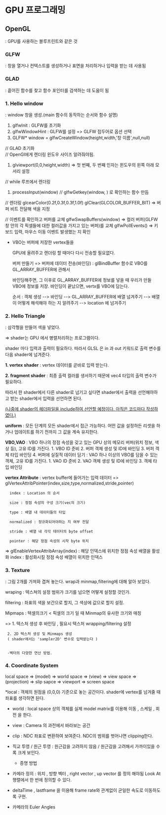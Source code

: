 # GPU 프로그래밍

## OpenGL
: GPU를 사용하는 블루프린트와 같은 것

### GLFW
: 창을 열거나 컨텍스트를 생성하거나 표면을 처리하거나 입력을 받는 데 사용됨

### GLAD
: 흩어진 함수를 찾고 함수 포인터를 검색하는 데 도움이 됨

### 1. Hello window

: window 창을 생성.(main 함수의 동작하는 순서와 함수 설명)

  1. glfwInit : GLFW를 초기화
  2. glfwWindowHint : GLFW를 설정 => GLFW 접두어로 옵션 선택
  3. GLFW* window = glfwCreateWindow(height,width,'창 이름',null,null)

  // GLAD 초기화<br>
  // OpenGl에게 렌더링 윈도우 사이즈 알려줘야됨.
  1. glviewport(0,0,height,width) => 첫 번째, 두 번째 인자는 윈도우의 왼쪽 아래 모서리 설정



  // while 루프에서 렌더링
  1. processInput(window) // glfwGetkey(window,   ) 로 확인하는 함수 만듬

  // 렌더링
  glcearColor(0.2f,0.3f,0.3f,1.0f)
  glClear(GLCOLOR_BUFFER_BIT) => 버퍼 비트 전달해 색을 지정

  // 이벤트를 확인하고 버퍼를 교체
  glfwSwapBuffers(window) => 컬러 버퍼(GLFW 창 안의 각 픽셀들에 대한 컬러값을 가지고 있는 버퍼)를 교체
  glfwPollEvents() => 키보드 입력, 마우스 이동 이벤트 발생했는 지 확인

 * VBO는 버퍼에 저장한 vertex들을

   GPU에 올려주고 랜더링 할 때마다 다시 전송할 필요없다.
   
   버퍼 만들기 => 버퍼에 데이터 전송(바인딩) : glBindBuffer 함수로 VBO를 GL_ARRAY_BUFFER에 관해서
   
   바인딩해주면, 그 이후로 GL_ARRAY_BUFFER에 정보를 넣을 때 우리가 만들 VBO에 정보를 저장. 바인딩이 끝났으면, vertx를 VBO에 담는다.
   
   순서 : 객체 생성 --> 바인딩 --> GL_ARRAY_BUFFER에 배열 넘겨주기 --> 배열이 어떻게 해석해야 하는 지 알려주기 --> location 에 넘겨주기


### 2. Hello Triangle
: 삼각형을 만들어 색을 넣었다.

=> shader는 GPU 에서 병렬처리하는 프로그램이다.

  shader 마다 입력과 출력이 필요하다. 따라서 GLSL 은 in 과 out 키워드로 출력 변수를 다음 shader에 넘겨준다.
   
  **1. vertex shader**
  : vertex 데이터를 곧바로 입력 받는다.
  
  **2. fragment shader**
  : 최종 출력 컬러를 생서하기 때문에 vec4 타입의 출력 변수가 필요하다.

  따라서 한 shader에서 다른 shader로 넘기고 싶다면 shader에서 출력을 선언해야하고 받는 shader에서 입력을 선언하면 된다.
  
  <u>(나중에 shader의 헤더파일을 include하여 선언할 예정이다. 아직은 코드마다 작성하였다.)</U>

  **uniform**
  : 모든 단계의 모든 shader에서 접근 가능하다. 어떤 값을 설정하든 리셋을 하거나 업데이트를 하기 전까지 그 값을 계속 유지한다.
  
  **VBO,VAO**
  : VBO 하나의 정점 속성을 갖고 있는 GPU 상의 메모리 버퍼(위치 정보, 색상 등), 고유 ID를 가진다.
    1. VBO ID 준비
    2. 버퍼 객체 생성 및 ID에 바인딩
    3. 버퍼 객체 타입 바인딩
    4. 버퍼에 실질적 데이터 담기
  : VAO 하나 이상의 VBO를 담을 수 있는 객체, 고유 ID를 가진다.
    1. VAO ID 준비
    2. VAO 객체 생성 및 ID에 바인딩
    3. 객체 타입 바인딩
    
  **vertex Attribute**
  : vertex buffer에 들어가는 입력 데이터
  => glVertexAttribPointer(index,size,type,normalized,stride,pointer)
  
      index : Location 의 순서
      
      size : 정점 속성의 구성 크기(vec의 크기)
      
      type : 배열 내 데이터들의 타입
      
      normalized : 정규화되어야하는 지 여부 전달
      
      stride : 배열 내 각각 데이터의 byte offset
      
      pointer : 해당 정점 속성의 시작 byte 위치
      
  => glEnableVertexAttribArray(index) : 해당 인덱스에 위치한 정점 속성 배열을 활성화
      index : 활성화시킬 정점 속성 배열이 위치한 인덱스

  ### 3. Texture
  : 그림 2개를 가져와 겹쳐 놓는다. wrap과 minmap,filtering에 대해 알아 보았다.
  
  wraping : 텍스쳐의 설정 범위가 크기를 넘으면 어떻게 설정할 것인가. 
  
  filtering : 좌표의 색을 보간으로 할지, 그 색상에 값으로 할지 설정.

  Mipmaps : 텍셀의크기 < 픽셀의 크기 일 때 Minmap의 유사한 크기와 매칭


  => 1. 텍스처 생성 후 바인딩 , 필요시 텍스처 wrapping/filtering 설정
  
     2. 2D 텍스처 생성 및 Minmaps 생성
     ( shader에서는 'sampler2D' 변수로 입력받는다 )

     
     -벡터의 다양한 연산 방법.

  ### 4. Coordinate System

  local space => (model) => world space => (view) => view space => (projection) => slip sapce => viewport => screen space

  *local : 객체의 원점을 (0,0,0) 기준으로 놓는 공간이다. shader에 vertex를 넘겨줄 때 좌표를 생각하면 된다.

  * world : local space 상의 객체를 실제 model matrix를 이용해 이동 , 스케일 , 회전 을 한다.

  * view : Camera 의 과전에서 바라보는 공간

  * clip : NDC 좌표로 변환하여 보여준다. NDC의 범위를 벗어나면 clipping한다.

  * 직교 투영 / 원근 투영
    : 원근감을 고려하지 않음 / 원근감을 고려해서 가까이있을 수록 크게 보인다.
    
    - 증명 방법

  * 카메라 정의 : 위치 , 방향 벡터 , right vector , up vector  를 정의 해야됨 Look At 행렬에서 한 번에 정의할 수 있다.

  * deltaTime , lastframe 을 이용해 frame rate와 관계없이 균일한 속도로 이동하도록 구현.

  * 카메라의 Euler Angles 
